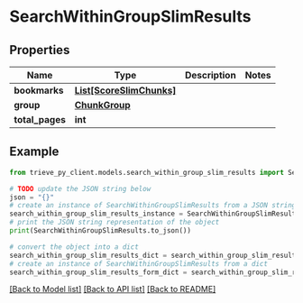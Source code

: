 # SearchWithinGroupSlimResults


## Properties

Name | Type | Description | Notes
------------ | ------------- | ------------- | -------------
**bookmarks** | [**List[ScoreSlimChunks]**](ScoreSlimChunks.md) |  | 
**group** | [**ChunkGroup**](ChunkGroup.md) |  | 
**total_pages** | **int** |  | 

## Example

```python
from trieve_py_client.models.search_within_group_slim_results import SearchWithinGroupSlimResults

# TODO update the JSON string below
json = "{}"
# create an instance of SearchWithinGroupSlimResults from a JSON string
search_within_group_slim_results_instance = SearchWithinGroupSlimResults.from_json(json)
# print the JSON string representation of the object
print(SearchWithinGroupSlimResults.to_json())

# convert the object into a dict
search_within_group_slim_results_dict = search_within_group_slim_results_instance.to_dict()
# create an instance of SearchWithinGroupSlimResults from a dict
search_within_group_slim_results_form_dict = search_within_group_slim_results.from_dict(search_within_group_slim_results_dict)
```
[[Back to Model list]](../README.md#documentation-for-models) [[Back to API list]](../README.md#documentation-for-api-endpoints) [[Back to README]](../README.md)


